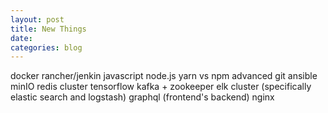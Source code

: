 ```yaml
---
layout: post
title: New Things
date:
categories: blog
---
```

docker
rancher/jenkin
javascript
node.js
yarn vs npm
advanced git
ansible
minIO
redis cluster
tensorflow
kafka + zookeeper
elk cluster (specifically elastic search and logstash)
graphql (frontend's backend)
nginx
